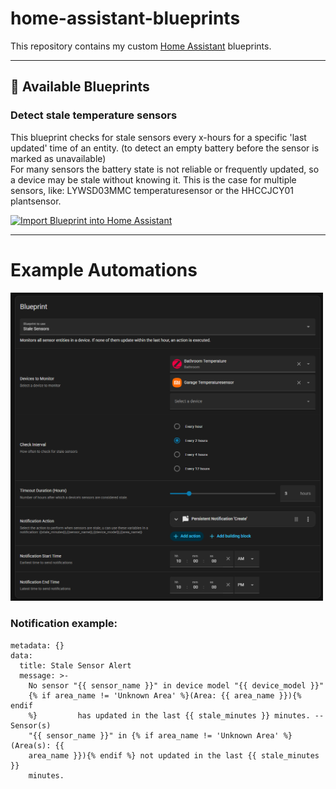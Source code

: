 # home-assistant-blueprints
This repository contains my custom [Home Assistant](https://www.home-assistant.io) blueprints.

---

## 📘 Available Blueprints

### Detect stale temperature sensors
This blueprint checks for stale sensors every x-hours for a specific 'last updated' time of an entity. (to detect an empty battery before the sensor is marked as unavailable) <br />
For many sensors the battery state is not reliable or frequently updated, so a device may be stale without knowing it. This is the case for multiple sensors, like: LYWSD03MMC temperaturesensor or the HHCCJCY01 plantsensor.


[![Import Blueprint into Home Assistant](https://my.home-assistant.io/badges/blueprint_import.svg)](https://my.home-assistant.io/redirect/blueprint_import/?blueprint_url=https://raw.githubusercontent.com/iq9003/home-assistant-blueprints/main/blueprints/automation/iq9003/motion_light.yaml)

---
# Example Automations
<img src="images/CreateAutomation.png" width="500">

### Notification example:
```action: persistent_notification.create
metadata: {}
data:
  title: Stale Sensor Alert
  message: >-
    No sensor "{{ sensor_name }}" in device model "{{ device_model }}"        
    {% if area_name != 'Unknown Area' %}(Area: {{ area_name }}){% endif
    %}         has updated in the last {{ stale_minutes }} minutes. -- Sensor(s)
    "{{ sensor_name }}" in {% if area_name != 'Unknown Area' %}(Area(s): {{
    area_name }}){% endif %} not updated in the last {{ stale_minutes }}
    minutes.
```    
